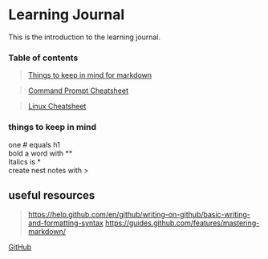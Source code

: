# Learning Journal
This is the introduction to the learning journal.
### Table of contents
>[Things to keep in mind for markdown](https://github.com/adam-p/markdown-here/wiki/Markdown-Cheatsheet#links)  

>[Command Prompt Cheatsheet](http://www.cs.columbia.edu/~sedwards/classes/2015/1102-fall/Command%20Prompt%20Cheatsheet.pdf)  

>[Linux Cheatsheet](https://www.linuxtrainingacademy.com/linux-commands-cheat-sheet/)
  

### things to keep in mind
one # equals h1  
bold a word with **  
Italics is *  
create nest notes with >  

## useful resources
>https://help.github.com/en/github/writing-on-github/basic-writing-and-formatting-syntax 
>https://guides.github.com/features/mastering-markdown/ 

[GitHub](https://www.github.com)
